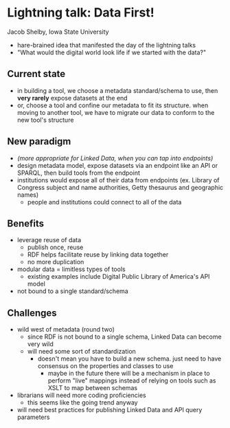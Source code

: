 Lightning talk: Data First!
=============

Jacob Shelby, Iowa State University

- hare-brained idea that manifested the day of the lightning talks
- "What would the digital world look life if we started with the data?"

Current state
-------------

- in building a tool, we choose a metadata standard/schema to use, then **very rarely** expose datasets at the end
- or, choose a tool and confine our metadata to fit its structure. when moving to another tool, we have to migrate our data to conform to the new tool's structure

New paradigm
------------

- *(more appropriate for Linked Data, when you can tap into endpoints)*
- design metadata model, expose datasets via an endpoint like an API or SPARQL, then build tools from the endpoint
- institutions would expose all of their data from endpoints (ex. Library of Congress subject and name authorities, Getty thesaurus and geographic names)
  - people and institutions could connect to all of the data

Benefits
--------

- leverage reuse of data
  - publish once, reuse
  - RDF helps facilitate reuse by linking data together
  - no more duplication
- modular data = limitless types of tools
  - existing examples include Digital Public Library of America's API model
- not bound to a single standard/schema

Challenges
----------

- wild west of metadata (round two)
  - since RDF is not bound to a single schema, Linked Data can become very wild
  - will need some sort of standardization
    - doesn't mean you have to build a new schema. just need to have consensus on the properties and classes to use
      - maybe in the future there will be a mechanism in place to perform "live" mappings instead of relying on tools such as XSLT to map between schemas
- librarians will need more coding proficiencies
  - this seems like the going trend anyway
- will need best practices for publishing Linked Data and API query parameters
